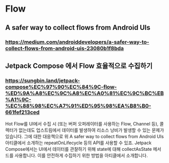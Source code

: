 # Flow
## A safer way to collect flows from Android UIs
### https://medium.com/androiddevelopers/a-safer-way-to-collect-flows-from-android-uis-23080b1f8bda

## Jetpack Compose 에서 Flow 효율적으로 수집하기
### https://sungbin.land/jetpack-compose%EC%97%90%EC%84%9C-flow-%ED%9A%A8%EC%9C%A8%EC%A0%81%EC%9C%BC%EB%A1%9C-%EC%88%98%EC%A7%91%ED%95%98%EA%B8%B0-661fef213ced
Hot Flow를 UI에서 수집 시 (또는 버퍼 오퍼레이터를 사용하는 Flow, Channel 등), 콜렉터가 없는데도 업스트림에서 데이터를 발생하여 리소스 낭비가 발생할 수 있는 문제가 있습니다.
그에 대한 대응책으로 위 A safer way to collect flows from Android UIs 아티클에서 소개하는 repeatOnLifecycle 등의 API를 사용할 수 있죠.
Jetpack Compose에서는 UI에서 데이터를 관찰하기 위해 state에 대해 collectAsState 메서드를 사용합니다.
이를 안전하게 수집하기 위한 방법을 아티클에서 소개합니다.
